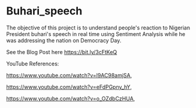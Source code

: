# Buhari_speech
The objective of this project is to understand people's reaction to Nigerian President buhari's speech in real time using Sentiment Analysis while he was addressing the nation on Democracy Day.

See the Blog Post here https://bit.ly/3cFtKeQ



YouTube References:

https://www.youtube.com/watch?v=l9AC98amjSA,

https://www.youtube.com/watch?v=eFdPGpny_hY,

https://www.youtube.com/watch?v=o_OZdbCzHUA,

